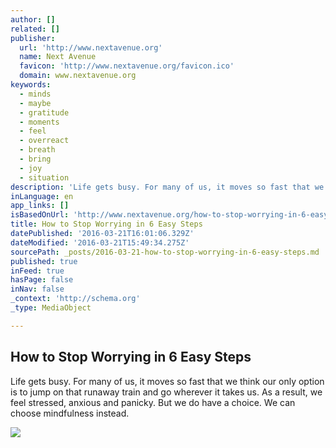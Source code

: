 ```yaml
---
author: []
related: []
publisher:
  url: 'http://www.nextavenue.org'
  name: Next Avenue
  favicon: 'http://www.nextavenue.org/favicon.ico'
  domain: www.nextavenue.org
keywords:
  - minds
  - maybe
  - gratitude
  - moments
  - feel
  - overreact
  - breath
  - bring
  - joy
  - situation
description: 'Life gets busy. For many of us, it moves so fast that we think our only option is to jump on that runaway train and go wherever it takes us. As a result, we feel stressed, anxious and panicky. But we do have a choice. We can choose mindfulness instead.'
inLanguage: en
app_links: []
isBasedOnUrl: 'http://www.nextavenue.org/how-to-stop-worrying-in-6-easy-steps/'
title: How to Stop Worrying in 6 Easy Steps
datePublished: '2016-03-21T16:01:06.329Z'
dateModified: '2016-03-21T15:49:34.275Z'
sourcePath: _posts/2016-03-21-how-to-stop-worrying-in-6-easy-steps.md
published: true
inFeed: true
hasPage: false
inNav: false
_context: 'http://schema.org'
_type: MediaObject

---
```

<article style=""><h1>How to Stop Worrying in 6 Easy Steps</h1><p>Life gets busy. For many of us, it moves so fast that we think our only option is to jump on that runaway train and go wherever it takes us. As a result, we feel stressed, anxious and panicky. But we do have a choice. We can choose mindfulness instead.</p><img src="http://www.nextavenue.org/wp-content/uploads/2016/03/How-to-Stop-Worrying-in-6-Easy-Steps-78773673.jpg" /></article>